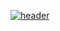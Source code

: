 [![header](https://capsule-render.vercel.app/api?type=wave&color=auto&height=300&section=header&text=capsule%20render&fontSize=90)](https://i.pinimg.com/enabled_hi/564x/04/dc/86/04dc8672dca20a076b9645c727bae00f.jpg)


